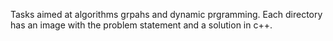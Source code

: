 Tasks aimed at algorithms grpahs and dynamic prgramming.
Each directory has an image with the problem statement and a solution in c++.
